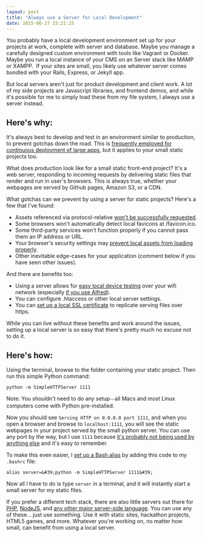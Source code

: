 ```yaml
---
layout: post
title: "Always use a Server for Local Development"
date: 2015-06-27 15:21:25
---
```


You probably have a local development environment set up for your projects at work, complete with server and database. Maybe you manage a carefully designed custom environment with tools like Vagrant or Docker. Maybe you run a local instance of your CMS on an Server stack like MAMP or XAMPP.  If your sites are small, you likely use whatever server comes bundled with your Rails, Express, or Jekyll app.

But local servers aren't just for product development and client work. A lot of my side projects are Javascript libraries, and frontend demos, and while it's possible for me to simply load these from my file system, I always use a server instead.

## Here's why:

It's always best to develop and test in an environment similar to production, to prevent gotchas down the road. This is [frequently employed for continuous deployment of large apps][1], but it applies to your small static projects too.

 [1]: http://12factor.net/dev-prod-parity

What does production look like for a small static front-end project? It's a web server, responding to incoming requests by delivering static files that render and run in user's browsers. This is always true, whether your webpages are served by Github pages, Amazon S3, or a CDN.

What gotchas can we prevent by using a server for static projects? Here's a few that I've found:

*   Assets referenced via protocol-relative [won't be successfully requested][2].
*   Some browsers won't automatically detect local favicons at /favicon.ico.
*   Some third-party services won't function properly if you cannot pass them an IP address or URL.
*   Your browser's security settings may [prevent local assets from loading properly][3].
*   Other inevitable edge-cases for your application (comment below if you have seen other issues).

 [2]: http://billpatrianakos.me/blog/2013/04/18/protocol-relative-urls/
 [3]: http://superuser.com/questions/543744/can-static-websites-be-viewed-without-a-server#comment659163_543745

And there are benefits too:

*   Using a server allows for [easy local device testing][4] over your wifi network (especially [if you use Alfred][5]).
*   You can configure .htaccess or other local server settings.
*   You can [set up a local SSL certificate][6] to replicate serving files over https.

 [4]: http://stackoverflow.com/questions/3132105/how-do-you-access-a-website-running-on-localhost-from-iphone-browser
 [5]: https://github.com/asimpson/large-ip-address-alfred-workflow
 [6]: http://stackoverflow.com/questions/1203815/how-to-create-a-certificate-for-local-development-with-ssl

While you can live without these benefits and work around the issues, setting up a local server is so easy that there's pretty much no excuse not to do it.

## Here's how:

Using the terminal, browse to the folder containing your static project. Then run this simple Python command:

    python -m SimpleHTTPServer 1111

Note: You shouldn't need to do any setup<span style="color: rgb(84, 84, 84); font-family: arial, sans-serif; font-size: small; line-height: 18.2000007629395px;">—</span>all Macs and most Linux computers come with Python pre-installed.

Now you should see `Serving HTTP on 0.0.0.0 port 1111`, and when you open a browser and browse to `localhost:1111`, you will see the static webpages in your project served by the small python server. You can use any port by the way, but I use `1111` because [it's probably not being used by anything else][7] and it's easy to remember.

 [7]: https://en.wikipedia.org/wiki/List_of_TCP_and_UDP_port_numbers#Well-known_ports

To make this even easier, I [set up a Bash alias][8] by adding this code to my `.bashrc` file:

 [8]: https://www.digitalocean.com/community/tutorials/an-introduction-to-useful-bash-aliases-and-functions

    alias server=&#39;python -m SimpleHTTPServer 1111&#39;

Now all I have to do is type `server` in a terminal, and it will instantly start a small server for my static files.

If you prefer a different tech stack, there are also little servers out there for [PHP][9], [NodeJS][10], and [any other major server-side language][11]. You can use any of these... just use something. Use it with static sites, hackathon projects, HTML5 games, and more. Whatever you're working on, no matter how small, can benefit from using a local server.

 [9]: http://php.net/manual/en/features.commandline.webserver.php
 [10]: https://www.npmjs.com/package/http-server
 [11]: https://gist.github.com/willurd/5720255
